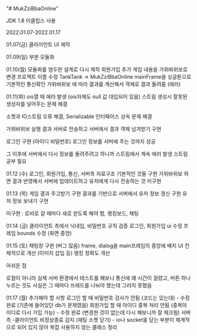 "# MukZziBbaOnline" 

JDK 1.8
이클립스 사용

2022.01.07-2022.01.17

01.07(금)
클라이언트 UI 제작

01.09(일)
부분 모듈화

01.10(월)
모듈화를 염두한 설계로 다시 제작
회원가입 추가
게임 내용을 가위바위보로 변경
프로젝트 이름 수정 TankTank -> MukZziBbaOnline
mainFrame을 싱글톤으로
기본적인 통신확인
가위바위보 에 따라 결과를 계산해서 객체로 결과 돌려줌 (에러)

01.11(화)
ois열 때 에러 발생 (ois자체도 null 값 대입되어 있음)
스트림 생성시 잘못된 생성자를 넣어주는 문제 해결

소켓과 IO스트림 오류 해결, Serializable 인터페이스 상속 문제 해결

가위바위보 실행 결과 서버로 전송하고 서버에서 결과 객체 넘겨받기 구현

로그인 구현 (아이디 비밀번호)
로그인 정보를 서버에 주는 것까지 성공

그 이후에 서버에서 다시 정보를 돌려주려고 하니까 스트림에서 계속 에러 발생
스트림 공부 필요

01.12 (수)
로그인, 회원가입, 통신, 서버측 자료구조 기본적인 것들 구현
가위바위보 하면 결과 반영해서 서버에 업데이트하고 유저에게 다시 전송하는 것 미구현

01.13 (목)
게임 결과 주고받기 구현
결과를 기반으로 서버에서 유저 정보 갱신 구현
유저 정보 보내기 구현

미구현 : 로비로 갈 때마다 새로 받도록 해야 함, 랭킹보드, 채팅

01.14 (금)
클라이언트 측에서 닉네임, 비밀번호 규칙 검증
로그인, 회원가입 ui 수정
프레임 bounds 수정 (화면 중앙)

01.15 (토)
채팅창 구현 (버그 많음)
frame, dialog을 main프레임의 중앙에 배치
UI 전체적으로 개선 (이미지 삽입 등)
랭킹 정확도 개선


아쉬운 점

로컬이 아니라 실제 서버 환경에서 테스트를 해보니 통신에 꽤 시간이 걸렸고,
버튼 하나 누르는 것도 사실은 그 때마다 쓰레드를 나눠야 했는데 그러지 못했음

01.17 (월)
추가해야 할 사항
로그인 할 때 비밀번호 검사가 안됨 (코드는 있는데) - 수정 완료 (기존에 들어있던 db가 문제였음)
회원가입 할 때 아이디 중복 처리 안됨 (중복아이디로 다시 가입 가능) - 수정 완료 (변경한 것이 없는데 다시 해보니까 잘 체크됨)
서버측 -클라이언트 비정상종료 감지 (채팅 소켓 닫기) - io나 socket을 닫는 부분이 체계적으로 되어 있지 않아 복잡
사용하지 않는 클래스 정리